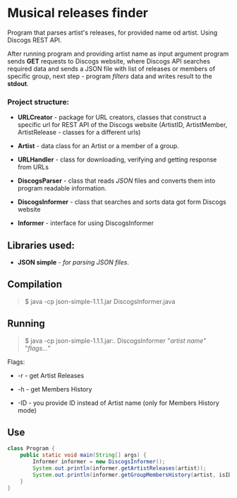 # Musical releases finder

Program that parses artist's releases, for provided name od artist.
Using Discogs REST API.

After running program and providing artist name as input argument program sends
**GET** requests to Discogs website, where Discogs API searches required data and
sends a JSON file with list of releases or members of specific group,
next step - program *filters* data and writes result to the **stdout**.

### Project structure:

- **URLCreator** - package for URL creators, classes that construct a specific url for
  REST API of the Discogs website (ArtistID, ArtistMember, ArtistRelease - classes
  for a different urls)

- **Artist** - data class for an Artist or a member of a group.

- **URLHandler** - class for downloading, verifying and getting response from URLs

- **DiscogsParser** - class that reads _JSON_ files and converts them into program
  readable information.

- **DiscogsInformer** - class that searches and sorts data got form Discogs website

- **Informer** - interface for using DiscogsInformer

Libraries used:
-

- **JSON simple** - *for parsing JSON files*.

## Compilation

> $ java -cp json-simple-1.1.1.jar DiscogsInformer.java

## Running

> $ java -cp json-simple-1.1.1.jar:. DiscogsInformer "*artist name*" "*flags...*"

Flags:

- -r - get Artist Releases

- -h - get Members History

- -ID - you provide ID instead of Artist name (only for Members History mode)

## Use

```Java
class Program {
    public static void main(String[] args) {
        Informer informer = new DiscogsInformer();
        System.out.println(informer.getArtistReleases(artist));
        System.out.println(informer.getGroupMembersHistory(artist, isID));
    }
}
```
